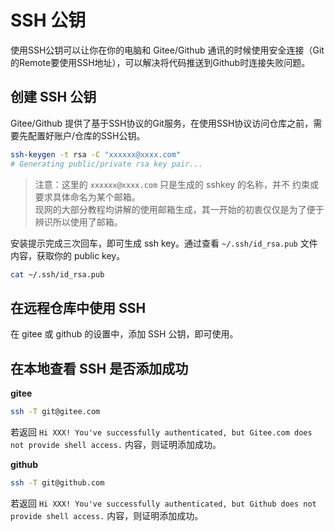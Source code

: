 # SSH 公钥

使用SSH公钥可以让你在你的电脑和 Gitee/Github 通讯的时候使用安全连接（Git的Remote要使用SSH地址），可以解决将代码推送到Github时连接失败问题。

## 创建 SSH 公钥

Gitee/Github 提供了基于SSH协议的Git服务，在使用SSH协议访问仓库之前，需要先配置好账户/仓库的SSH公钥。

```bash
ssh-keygen -t rsa -C "xxxxxx@xxxx.com"
# Generating public/private rsa key pair...
```

> 注意：这里的 `xxxxxx@xxxx.com` 只是生成的 sshkey 的名称，并不    约束或要求具体命名为某个邮箱。  
> 现网的大部分教程均讲解的使用邮箱生成，其一开始的初衷仅仅是为了便于辨识所以使用了邮箱。

安装提示完成三次回车，即可生成 ssh key。通过查看 `~/.ssh/id_rsa.pub` 文件内容，获取你的 public key。

```bash
cat ~/.ssh/id_rsa.pub
```

## 在远程仓库中使用 SSH

在 gitee 或 github 的设置中，添加 SSH 公钥，即可使用。

## 在本地查看 SSH 是否添加成功

**gitee**

```bash
ssh -T git@gitee.com
```

若返回 `Hi XXX! You've successfully authenticated, but Gitee.com does not provide shell access.` 内容，则证明添加成功。

**github**

```bash
ssh -T git@github.com
```

若返回 `Hi XXX! You've successfully authenticated, but Github does not provide shell access.` 内容，则证明添加成功。



